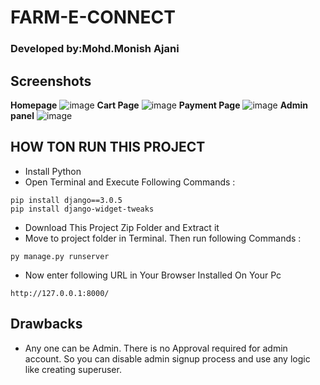 # FARM-E-CONNECT
### Developed by:Mohd.Monish Ajani
## Screenshots
**Homepage**
![image](https://github.com/MonishAjani/FARM-E-CONNECT/assets/147415739/77191f3d-19e4-4dd5-bdb8-d577a6372e5a)
**Cart Page**
![image](https://github.com/MonishAjani/FARM-E-CONNECT/assets/147415739/80e1b29a-14b5-4ed7-8b0b-7f60bc85ad49)
**Payment Page**
![image](https://github.com/MonishAjani/FARM-E-CONNECT/assets/147415739/7b0e5a96-27bf-4f2c-bf2f-c36e6a9b3a78)
**Admin panel**
![image](https://github.com/MonishAjani/FARM-E-CONNECT/assets/147415739/e9200187-bd4b-409d-8555-3f8271e791a2)
## HOW TON RUN THIS PROJECT
- Install Python
- Open Terminal and Execute Following Commands :
```
pip install django==3.0.5
pip install django-widget-tweaks
```
- Download This Project Zip Folder and Extract it
- Move to project folder in Terminal. Then run following Commands :
```
py manage.py runserver
```
- Now enter following URL in Your Browser Installed On Your Pc
```
http://127.0.0.1:8000/
```

## Drawbacks
- Any one can be Admin. There is no Approval required for admin account. So you can disable admin signup process and use any logic like creating superuser.
